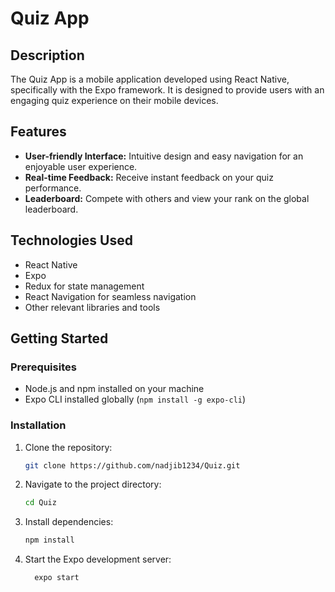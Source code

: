 # Quiz App

## Description

The Quiz App is a mobile application developed using React Native, specifically with the Expo framework. It is designed to provide users with an engaging quiz experience on their mobile devices.

## Features

- **User-friendly Interface:** Intuitive design and easy navigation for an enjoyable user experience.
- **Real-time Feedback:** Receive instant feedback on your quiz performance.
- **Leaderboard:** Compete with others and view your rank on the global leaderboard.

## Technologies Used

- React Native
- Expo
- Redux for state management
- React Navigation for seamless navigation
- Other relevant libraries and tools

## Getting Started

### Prerequisites

- Node.js and npm installed on your machine
- Expo CLI installed globally (`npm install -g expo-cli`)

### Installation

1. Clone the repository:

   ```bash
   git clone https://github.com/nadjib1234/Quiz.git

2. Navigate to the project directory:

   ```bash
   cd Quiz

3. Install dependencies:
   ```bash
   npm install

4. Start the Expo development server:
   ```bash
     expo start
